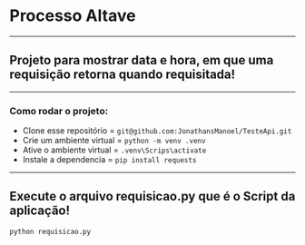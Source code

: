 # Processo Altave

---

## Projeto para mostrar data e hora, em que uma requisição retorna quando requisitada!

---

### Como rodar o projeto:
 - Clone esse repositório = `git@github.com:JonathansManoel/TesteApi.git`
 - Crie um ambiente virtual = `python -m venv .venv`
 - Ative o ambiente virtual = `.venv\Scrips\activate`
 - Instale a dependencia = `pip install requests`
 
---

## Execute o arquivo requisicao.py que é o Script da aplicação!
``python requisicao.py``

